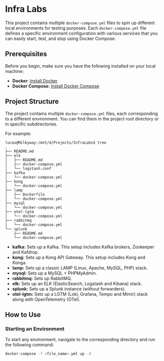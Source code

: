 # Infra Labs

This project contains multiple `docker-compose.yml` files to spin up different local environments for testing purposes.
Each `docker-compose.yml` file defines a specific environment configuration with various services that you can easily start, test, and stop using Docker Compose.

## Prerequisites

Before you begin, make sure you have the following installed on your local machine:

- **Docker**: [Install Docker](https://docs.docker.com/get-docker/)
- **Docker Compose**: [Install Docker Compose](https://docs.docker.com/compose/install/)

## Project Structure

The project contains multiple `docker-compose.yml` files, each corresponding to a different environment. You can find them in the project root directory or in specific subdirectories. 

For example:

```
lucas@Milkyway:/mnt/d/Projects/InfraLabs$ tree
.
├── README.md
├── elk
│   ├── README.md
│   ├── docker-compose.yml
│   └── logstash.conf
├── kafka
│   └── docker-compose.yml
├── kong
│   └── docker-compose.yml
├── lamp
│   ├── Dockerfile
│   └── docker-compose.yml
├── mysql
│   └── docker-compose.yml
├── otel-lgtm
│   └── docker-compose.yml
├── rabbitmq
│   └── docker-compose.yml
└── splunk
    ├── README.md
    └── docker-compose.yml

```

- **kafka:** Sets up a Kafka. This setup includes Kafka brokers, Zookeeper and Kafdrop.
- **kong:** Sets up a Kong API Gateway. This setup includes Kong and Konga.
- **lamp:** Sets up a classic LAMP (Linux, Apache, MySQL, PHP) stack.
- **mysql:** Sets up a MySQL + PHPMyAdmin.
- **rabbitmq:** Sets up RabbitMQ.
- **elk:** Sets up an ELK (ElasticSearch, Logstash and Kibana) stack.
- **splunk:** Sets up a Splunk instance (without forwarders).
- **otel-lgtm:** Sets up a LGTM (Loki, Grafana, Tempo and Mimir) stack along with OpenTelemetry (OTel).

## How to Use

### Starting an Environment

To start any environment, navigate to the corresponding directory and run the following command:

```bash
docker-compose -f <file_name>.yml up -d
```